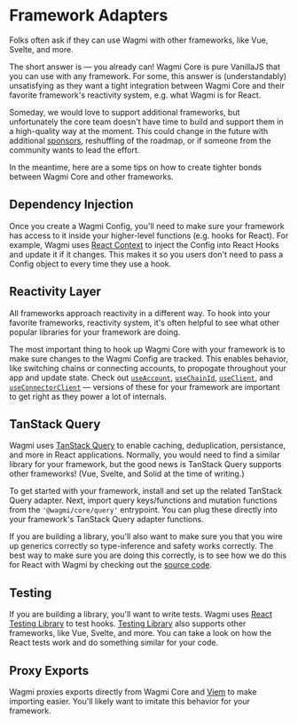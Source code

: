 # Framework Adapters

Folks often ask if they can use Wagmi with other frameworks, like Vue, Svelte, and more.

The short answer is — you already can! Wagmi Core is pure VanillaJS that you can use with any framework. For some, this answer is (understandably) unsatisfying as they want a tight integration between Wagmi Core and their favorite framework's reactivity system, e.g. what Wagmi is for React.

Someday, we would love to support additional frameworks, but unfortunately the core team doesn't have time to build and support them in a high-quality way at the moment. This could change in the future with additional [sponsors](https://github.com/sponsors/wevm), reshuffling of the roadmap, or if someone from the community wants to lead the effort.

In the meantime, here are a some tips on how to create tighter bonds between Wagmi Core and other frameworks.

## Dependency Injection

Once you create a Wagmi Config, you'll need to make sure your framework has access to it inside your higher-level functions (e.g. hooks for React). For example, Wagmi uses [React Context](https://react.dev/learn/passing-data-deeply-with-context) to inject the Config into React Hooks and update it if it changes. This makes it so you users don't need to pass a Config object to every time they use a hook.

## Reactivity Layer

All frameworks approach reactivity in a different way. To hook into your favorite frameworks, reactivity system, it's often helpful to see what other popular libraries for your framework are doing.

The most important thing to hook up Wagmi Core with your framework is to make sure changes to the Wagmi Config are tracked. This enables behavior, like switching chains or connecting accounts, to propogate throughout your app and update state. Check out [`useAccount`](https://github.com/wevm/wagmi/blob/main/packages/react/src/hooks/useAccount.ts), [`useChainId`](https://github.com/wevm/wagmi/blob/main/packages/react/src/hooks/useChainId.ts), [`useClient`](https://github.com/wevm/wagmi/blob/main/packages/react/src/hooks/useClient.ts), and [`useConnectorClient`](https://github.com/wevm/wagmi/blob/main/packages/react/src/hooks/useConnectorClient.ts) — versions of these for your framework are important to get right as they power a lot of internals.

## TanStack Query

Wagmi uses [TanStack Query](https://tanstack.com/query) to enable caching, deduplication, persistance, and more in React applications. Normally, you would need to find a similar library for your framework, but the good news is TanStack Query supports other frameworks! (Vue, Svelte, and Solid at the time of writing.)

To get started with your framework, install and set up the related TanStack Query adapter. Next, import query keys/functions and mutation functions from the `'@wagmi/core/query'` entrypoint. You can plug these directly into your framework's TanStack Query adapter functions.

If you are building a library, you'll also want to make sure you that you wire up generics correctly so type-inference and safety works correctly. The best way to make sure you are doing this correctly, is to see how we do this for React with Wagmi by checking out the [source code](https://github.com/wevm/wagmi/tree/main/packages/react/src/hooks).

## Testing

If you are building a library, you'll want to write tests. Wagmi uses [React Testing Library](https://testing-library.com/docs/react-testing-library/intro) to test hooks. [Testing Library](https://testing-library.com) also supports other frameworks, like Vue, Svelte, and more. You can take a look on how the React tests work and do something similar for your code.

## Proxy Exports

Wagmi proxies exports directly from Wagmi Core and [Viem](https://viem.sh) to make importing easier. You'll likely want to imitate this behavior for your framework.
